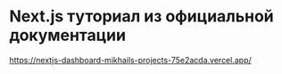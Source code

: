 # Next.js туториал из официальной документации

https://nextjs-dashboard-mikhails-projects-75e2acda.vercel.app/
